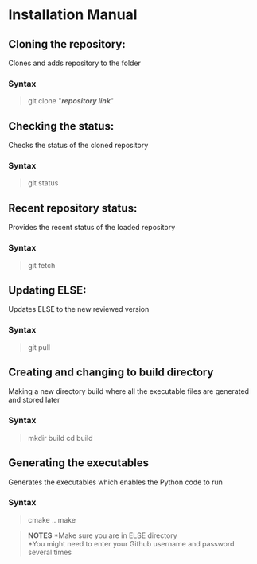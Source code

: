 # Installation Manual

## Cloning the repository:
Clones and adds repository to the folder
### Syntax
>git clone "***repository link***"

## Checking the status:
Checks the status of the cloned repository
### Syntax
>git status

## Recent repository status:
Provides the recent status of the loaded repository
### Syntax
>git fetch

## Updating ELSE:
Updates ELSE to the new reviewed version
### Syntax
>git pull

## Creating and changing to build directory
Making a new directory build where all the executable files are generated and stored later
### Syntax
>mkdir build
>cd build

## Generating the executables
Generates the executables which enables the Python code to run
### Syntax
>cmake ..
>make  

>**NOTES**
>*Make sure you are in ELSE directory  
>*You might need to enter your Github username and password several times
